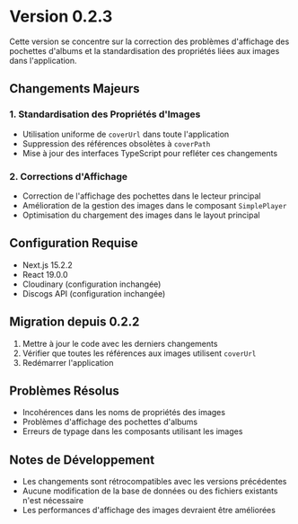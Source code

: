 # Version 0.2.3

Cette version se concentre sur la correction des problèmes d'affichage des pochettes d'albums et la standardisation des propriétés liées aux images dans l'application.

## Changements Majeurs

### 1. Standardisation des Propriétés d'Images
- Utilisation uniforme de `coverUrl` dans toute l'application
- Suppression des références obsolètes à `coverPath`
- Mise à jour des interfaces TypeScript pour refléter ces changements

### 2. Corrections d'Affichage
- Correction de l'affichage des pochettes dans le lecteur principal
- Amélioration de la gestion des images dans le composant `SimplePlayer`
- Optimisation du chargement des images dans le layout principal

## Configuration Requise
- Next.js 15.2.2
- React 19.0.0
- Cloudinary (configuration inchangée)
- Discogs API (configuration inchangée)

## Migration depuis 0.2.2
1. Mettre à jour le code avec les derniers changements
2. Vérifier que toutes les références aux images utilisent `coverUrl`
3. Redémarrer l'application

## Problèmes Résolus
- Incohérences dans les noms de propriétés des images
- Problèmes d'affichage des pochettes d'albums
- Erreurs de typage dans les composants utilisant les images

## Notes de Développement
- Les changements sont rétrocompatibles avec les versions précédentes
- Aucune modification de la base de données ou des fichiers existants n'est nécessaire
- Les performances d'affichage des images devraient être améliorées 